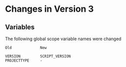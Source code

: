 # Changes in Version 3

## Variables

The following global scope variable names were changed

    Old             New
    
    VERSION         SCRIPT_VERSION
    PROJECTTYPE     -
    